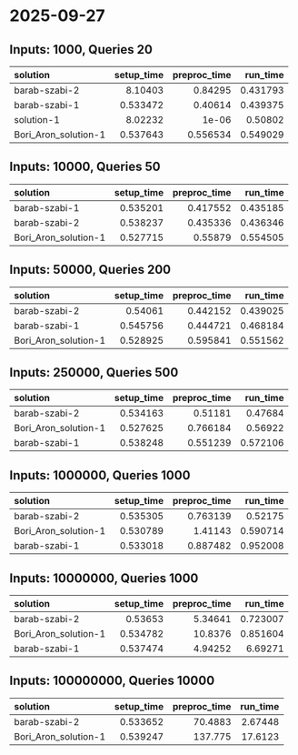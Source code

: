 # 2025-09-27

## Inputs: 1000, Queries 20

| solution             |   setup_time |   preproc_time |   run_time |
|:---------------------|-------------:|---------------:|-----------:|
| barab-szabi-2        |     8.10403  |       0.84295  |   0.431793 |
| barab-szabi-1        |     0.533472 |       0.40614  |   0.439375 |
| solution-1           |     8.02232  |       1e-06    |   0.50802  |
| Bori_Aron_solution-1 |     0.537643 |       0.556534 |   0.549029 |

## Inputs: 10000, Queries 50

| solution             |   setup_time |   preproc_time |   run_time |
|:---------------------|-------------:|---------------:|-----------:|
| barab-szabi-1        |     0.535201 |       0.417552 |   0.435185 |
| barab-szabi-2        |     0.538237 |       0.435336 |   0.436346 |
| Bori_Aron_solution-1 |     0.527715 |       0.55879  |   0.554505 |

## Inputs: 50000, Queries 200

| solution             |   setup_time |   preproc_time |   run_time |
|:---------------------|-------------:|---------------:|-----------:|
| barab-szabi-2        |     0.54061  |       0.442152 |   0.439025 |
| barab-szabi-1        |     0.545756 |       0.444721 |   0.468184 |
| Bori_Aron_solution-1 |     0.528925 |       0.595841 |   0.551562 |

## Inputs: 250000, Queries 500

| solution             |   setup_time |   preproc_time |   run_time |
|:---------------------|-------------:|---------------:|-----------:|
| barab-szabi-2        |     0.534163 |       0.51181  |   0.47684  |
| Bori_Aron_solution-1 |     0.527625 |       0.766184 |   0.56922  |
| barab-szabi-1        |     0.538248 |       0.551239 |   0.572106 |

## Inputs: 1000000, Queries 1000

| solution             |   setup_time |   preproc_time |   run_time |
|:---------------------|-------------:|---------------:|-----------:|
| barab-szabi-2        |     0.535305 |       0.763139 |   0.52175  |
| Bori_Aron_solution-1 |     0.530789 |       1.41143  |   0.590714 |
| barab-szabi-1        |     0.533018 |       0.887482 |   0.952008 |

## Inputs: 10000000, Queries 1000

| solution             |   setup_time |   preproc_time |   run_time |
|:---------------------|-------------:|---------------:|-----------:|
| barab-szabi-2        |     0.53653  |        5.34641 |   0.723007 |
| Bori_Aron_solution-1 |     0.534782 |       10.8376  |   0.851604 |
| barab-szabi-1        |     0.537474 |        4.94252 |   6.69271  |

## Inputs: 100000000, Queries 10000

| solution             |   setup_time |   preproc_time |   run_time |
|:---------------------|-------------:|---------------:|-----------:|
| barab-szabi-2        |     0.533652 |        70.4883 |    2.67448 |
| Bori_Aron_solution-1 |     0.539247 |       137.775  |   17.6123  |